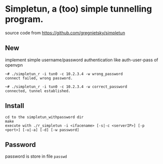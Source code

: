 # Simpletun, a (too) simple tunnelling program.
source code from https://github.com/gregnietsky/simpletun

## New
implement simple username/password authentication like auth-user-pass of openvpn

```
~# ./simpletun_r -i tun0 -c 10.2.3.4 -w wrong_password
connect failed, wrong password.

~# ./simpletun_r -i tun0 -c 10.2.3.4 -w correct_password
connected, tunnel established.
```

## Install
```
cd to the simpletun_withpassword dir
make
execute with ./r_simpletun -i <ifacename> [-s|-c <serverIP>] [-p <port>] [-u|-a] [-d] [-w password]
```

## Password
password is store in file `passwd`
